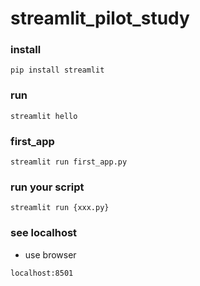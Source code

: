 # streamlit_pilot_study

### install
```
pip install streamlit
```

### run
```
streamlit hello
```

### first_app
```
streamlit run first_app.py
```
### run your script
```
streamlit run {xxx.py}
```

### see localhost
- use browser
```
localhost:8501
```